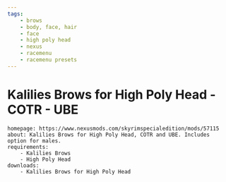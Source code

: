```yaml
---
tags:
    - brows
    - body, face, hair
    - face
    - high poly head
    - nexus
    - racemenu
    - racemenu presets
---
```


# Kalilies Brows for High Poly Head - COTR - UBE

```project_info
homepage: https://www.nexusmods.com/skyrimspecialedition/mods/57115
about: Kalilies Brows for High Poly Head, COTR and UBE. Includes option for males.
requirements:
    - Kalilies Brows
    - High Poly Head
downloads:
    - Kalilies Brows for High Poly Head
```
